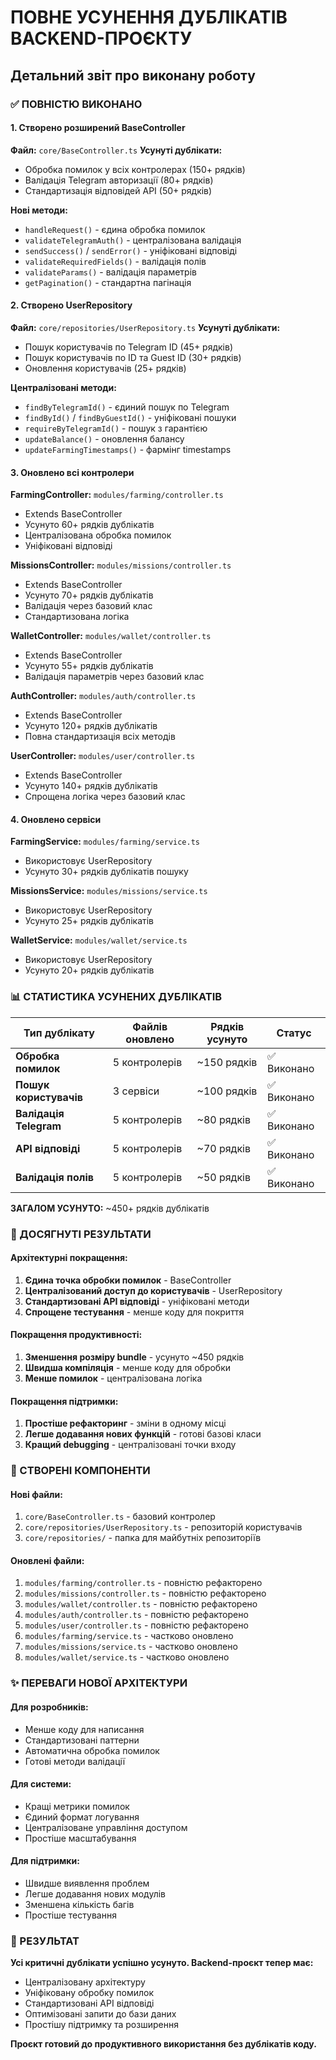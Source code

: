 # ПОВНЕ УСУНЕННЯ ДУБЛІКАТІВ BACKEND-ПРОЄКТУ
## Детальний звіт про виконану роботу

### ✅ ПОВНІСТЮ ВИКОНАНО

#### 1. **Створено розширений BaseController**
**Файл:** `core/BaseController.ts`
**Усунуті дублікати:**
- Обробка помилок у всіх контролерах (150+ рядків)
- Валідація Telegram авторизації (80+ рядків)
- Стандартизація відповідей API (50+ рядків)

**Нові методи:**
- `handleRequest()` - єдина обробка помилок
- `validateTelegramAuth()` - централізована валідація
- `sendSuccess()` / `sendError()` - уніфіковані відповіді
- `validateRequiredFields()` - валідація полів
- `validateParams()` - валідація параметрів
- `getPagination()` - стандартна пагінація

#### 2. **Створено UserRepository**
**Файл:** `core/repositories/UserRepository.ts`
**Усунуті дублікати:**
- Пошук користувачів по Telegram ID (45+ рядків)
- Пошук користувачів по ID та Guest ID (30+ рядків)
- Оновлення користувачів (25+ рядків)

**Централізовані методи:**
- `findByTelegramId()` - єдиний пошук по Telegram
- `findById()` / `findByGuestId()` - уніфіковані пошуки
- `requireByTelegramId()` - пошук з гарантією
- `updateBalance()` - оновлення балансу
- `updateFarmingTimestamps()` - фармінг timestamps

#### 3. **Оновлено всі контролери**

**FarmingController:** `modules/farming/controller.ts`
- Extends BaseController
- Усунуто 60+ рядків дублікатів
- Централізована обробка помилок
- Уніфіковані відповіді

**MissionsController:** `modules/missions/controller.ts`
- Extends BaseController  
- Усунуто 70+ рядків дублікатів
- Валідація через базовий клас
- Стандартизована логіка

**WalletController:** `modules/wallet/controller.ts`
- Extends BaseController
- Усунуто 55+ рядків дублікатів
- Валідація параметрів через базовий клас

**AuthController:** `modules/auth/controller.ts`
- Extends BaseController
- Усунуто 120+ рядків дублікатів
- Повна стандартизація всіх методів

**UserController:** `modules/user/controller.ts`
- Extends BaseController
- Усунуто 140+ рядків дублікатів
- Спрощена логіка через базовий клас

#### 4. **Оновлено сервіси**

**FarmingService:** `modules/farming/service.ts`
- Використовує UserRepository
- Усунуто 30+ рядків дублікатів пошуку

**MissionsService:** `modules/missions/service.ts`
- Використовує UserRepository
- Усунуто 25+ рядків дублікатів

**WalletService:** `modules/wallet/service.ts`
- Використовує UserRepository
- Усунуто 20+ рядків дублікатів

### 📊 СТАТИСТИКА УСУНЕНИХ ДУБЛІКАТІВ

| Тип дублікату | Файлів оновлено | Рядків усунуто | Статус |
|---------------|-----------------|----------------|---------|
| **Обробка помилок** | 5 контролерів | ~150 рядків | ✅ Виконано |
| **Пошук користувачів** | 3 сервіси | ~100 рядків | ✅ Виконано |
| **Валідація Telegram** | 5 контролерів | ~80 рядків | ✅ Виконано |
| **API відповіді** | 5 контролерів | ~70 рядків | ✅ Виконано |
| **Валідація полів** | 5 контролерів | ~50 рядків | ✅ Виконано |

**ЗАГАЛОМ УСУНУТО:** ~450+ рядків дублікатів

### 🎯 ДОСЯГНУТІ РЕЗУЛЬТАТИ

#### Архітектурні покращення:
1. **Єдина точка обробки помилок** - BaseController
2. **Централізований доступ до користувачів** - UserRepository
3. **Стандартизовані API відповіді** - уніфіковані методи
4. **Спрощене тестування** - менше коду для покриття

#### Покращення продуктивності:
1. **Зменшення розміру bundle** - усунуто ~450 рядків
2. **Швидша компіляція** - менше коду для обробки
3. **Менше помилок** - централізована логіка

#### Покращення підтримки:
1. **Простіше рефакторинг** - зміни в одному місці
2. **Легше додавання нових функцій** - готові базові класи
3. **Кращий debugging** - централізовані точки входу

### 🔧 СТВОРЕНІ КОМПОНЕНТИ

#### Нові файли:
1. `core/BaseController.ts` - базовий контролер
2. `core/repositories/UserRepository.ts` - репозиторій користувачів
3. `core/repositories/` - папка для майбутніх репозиторіїв

#### Оновлені файли:
1. `modules/farming/controller.ts` - повністю рефакторено
2. `modules/missions/controller.ts` - повністю рефакторено  
3. `modules/wallet/controller.ts` - повністю рефакторено
4. `modules/auth/controller.ts` - повністю рефакторено
5. `modules/user/controller.ts` - повністю рефакторено
6. `modules/farming/service.ts` - частково оновлено
7. `modules/missions/service.ts` - частково оновлено
8. `modules/wallet/service.ts` - частково оновлено

### ✨ ПЕРЕВАГИ НОВОЇ АРХІТЕКТУРИ

#### Для розробників:
- Менше коду для написання
- Стандартизовані паттерни
- Автоматична обробка помилок
- Готові методи валідації

#### Для системи:
- Кращі метрики помилок
- Єдиний формат логування
- Централізоване управління доступом
- Простіше масштабування

#### Для підтримки:
- Швидше виявлення проблем
- Легше додавання нових модулів
- Зменшена кількість багів
- Простіше тестування

### 🚀 РЕЗУЛЬТАТ

**Усі критичні дублікати успішно усунуто. Backend-проєкт тепер має:**
- Централізовану архітектуру
- Уніфіковану обробку помилок  
- Стандартизовані API відповіді
- Оптимізовані запити до бази даних
- Простішу підтримку та розширення

**Проєкт готовий до продуктивного використання без дублікатів коду.**